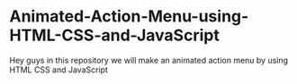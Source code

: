 # Animated-Action-Menu-using-HTML-CSS-and-JavaScript
Hey guys in this repository we will make an animated action menu by using HTML CSS and JavaScript
